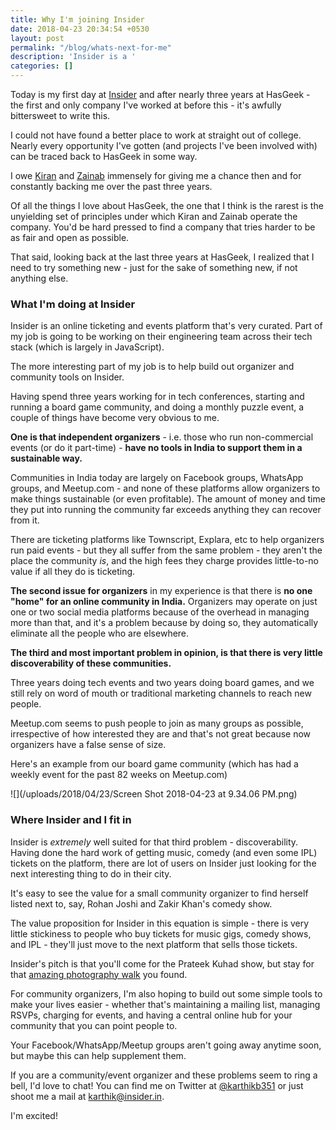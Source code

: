 ```yaml
---
title: Why I'm joining Insider
date: 2018-04-23 20:34:54 +0530
layout: post
permalink: "/blog/whats-next-for-me"
description: 'Insider is a '
categories: []
---
```

Today is my first day at [Insider](https://insider.in) and after nearly three years at HasGeek - the first and only company I've worked at before this - it's awfully bittersweet to write this.

I could not have found a better place to work at straight out of college. Nearly every opportunity I've gotten (and projects I've been involved with) can be traced back to HasGeek in some way.

I owe [Kiran](https://twitter.com/jackerhack) and [Zainab](https://twitter.com/zainabbawa) immensely for giving me a chance then and for constantly backing me over the past three years.

Of all the things I love about HasGeek, the one that I think is the rarest is the unyielding set of principles under which Kiran and Zainab operate the company. You'd be hard pressed to find a company that tries harder to be as fair and open as possible.

That said, looking back at the last three years at HasGeek, I realized that I need to try something new - just for the sake of something new, if not anything else.

### What I'm doing at Insider

Insider is an online ticketing and events platform that's very curated. Part of my job is going to be working on their engineering team across their tech stack (which is largely in JavaScript).

The more interesting part of my job is to help build out organizer and community tools on Insider.

Having spend three years working for in tech conferences, starting and running a board game community, and doing a monthly puzzle event, a couple of things have become very obvious to me.

**One is that independent organizers** - i.e. those who run non-commercial events (or do it part-time) - **have no tools in India to support them in a sustainable way.** 

Communities in India today are largely on Facebook groups, WhatsApp groups, and Meetup.com - and none of these platforms allow organizers to make things sustainable (or even profitable). The amount of money and time they put into running the community far exceeds anything they can recover from it.

There are ticketing platforms like Townscript, Explara, etc to help organizers run paid events - but they all suffer from the same problem - they aren't the place the community _is_, and the high fees they charge provides little-to-no value if all they do is ticketing.

**The second issue for organizers** in my experience is that there is **no one "home" for an online community in India.** Organizers may operate on just one or two social media platforms because of the overhead in managing more than that, and it's a problem because by doing so, they automatically eliminate all the people who are elsewhere.

**The third and most important problem in opinion, is that there is very little discoverability of these communities.**

Three years doing tech events and two years doing board games, and we still rely on word of mouth or traditional marketing channels to reach new people.

Meetup.com seems to push people to join as many groups as possible, irrespective of how interested they are and that's not great because now organizers have a false sense of size.

Here's an example from our board game community (which has had a weekly event for the past 82 weeks on Meetup.com)

![](/uploads/2018/04/23/Screen Shot 2018-04-23 at 9.34.06 PM.png)

### Where Insider and I fit in

Insider is _extremely_ well suited for that third problem - discoverability. Having done the hard work of getting music, comedy (and even some IPL) tickets on the platform, there are lot of users on Insider just looking for the next interesting thing to do in their city.

It's easy to see the value for a small community organizer to find herself listed next to, say, Rohan Joshi and Zakir Khan's comedy show.

The value proposition for Insider in this equation is simple - there is very little stickiness to people who buy tickets for music gigs, comedy shows, and IPL - they'll just move to the next platform that sells those tickets.

Insider's pitch is that you'll come for the Prateek Kuhad show, but stay for that [amazing photography walk](https://insider.in/the-photography-walk-may1-2018/event) you found.

For community organizers, I'm also hoping to build out some simple tools to make your lives easier - whether that's maintaining a mailing list, managing RSVPs, charging for events, and having a central online hub for your community that you can point people to.

Your Facebook/WhatsApp/Meetup groups aren't going away anytime soon, but maybe this can help supplement them.

If you are a community/event organizer and these problems seem to ring a bell, I'd love to chat! You can find me on Twitter at [@karthikb351](https://twitter.com/karthikb351) or just shoot me a mail at [karthik@insider.in](mailto:karthik@insider.in).

  
I'm excited!